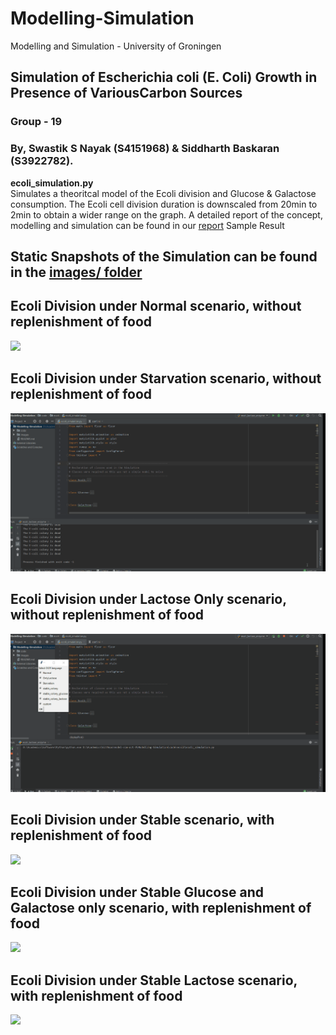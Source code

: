# Modelling-Simulation
Modelling and Simulation - University of Groningen

## Simulation of Escherichia coli (E. Coli) Growth in Presence of VariousCarbon Sources
### Group - 19
### By, Swastik S Nayak (S4151968) & Siddharth Baskaran (S3922782).

**ecoli_simulation.py**  
  Simulates a theoritcal model of the Ecoli division and Glucose & Galactose consumption.
  The Ecoli cell division duration is downscaled from 20min to 2min to obtain a wider range on the graph.
  A detailed report of the concept, modelling and simulation can be found in our [report](https://github.com/Swastik-RUG/Modelling-Simulation/blob/dev/report/E_Coli_Colony_simulation_team_19_report.pdf)
 Sample Result
 
## Static Snapshots of the Simulation can be found in the [images/ folder](https://github.com/Swastik-RUG/Modelling-Simulation/tree/dev/images)  
 
## Ecoli Division under Normal scenario, without replenishment of food  
 ![](simulations/Ecoli-Normal.gif)  
 
## Ecoli Division under Starvation scenario, without replenishment of food  
 ![](simulations/Ecoli-Starvation.gif)  

## Ecoli Division under Lactose Only scenario, without replenishment of food  
 ![](simulations/Ecoli-LactoseOnly.gif)  
  
 ## Ecoli Division under Stable scenario, with replenishment of food  
 ![](simulations/Ecoli-stable.gif)  
 
 ## Ecoli Division under Stable Glucose and Galactose only scenario, with replenishment of food  
 ![](simulations/Ecoli-stableGlucose.gif)  
 
 ## Ecoli Division under Stable Lactose scenario, with replenishment of food  
 ![](simulations/Ecoli-stableLactose.gif)  
